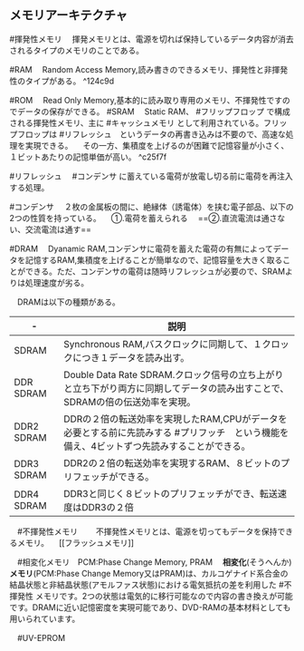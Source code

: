 ## メモリアーキテクチャ
#揮発性メモリ
　揮発メモリとは、電源を切れば保持しているデータ内容が消去されるタイプのメモリのことである。

#RAM
　Random Access Memory,読み書きのできるメモリ、揮発性と非揮発性のタイプがある。 ^124c9d

#ROM
　Read Only Memory,基本的に読み取り専用のメモリ、不揮発性ですのでデータの保存ができる。
#SRAM 
　Static RAM、 #フリップフロップ で構成される揮発性メモリ、主に #キャッシュメモリ として利用されている。フリップフロップは #リフレッシュ　というデータの再書き込みは不要ので、高速な処理を実現できる。
　その一方、集積度を上げるのが困難で記憶容量が小さく、１ビットあたりの記憶単価が高い。 ^c25f7f

#リフレッシュ 
　#コンデンサ に蓄えている電荷が放電し切る前に電荷を再注入する処理。

#コンデンサ 
　２枚の金属板の間に、絶縁体（誘電体）を挟む電子部品、以下の2つの性質を持っている。
　①.電荷を蓄えられる
　==②.直流電流は通さない、交流電流は通す==

#DRAM
　Dyanamic RAM,コンデンサに電荷を蓄えた電荷の有無によってデータを記憶するRAM,集積度を上げることが簡単なので、記憶容量を大きく取ることができる。ただ、コンデンサの電荷は随時リフレッシュが必要ので、SRAMよりは処理速度が劣る。

　DRAMは以下の種類がある。

|-|説明|
|-|----|
|SDRAM|Synchronous RAM,バスクロックに同期して、１クロックにつき１データを読み出す。|
|DDR SDRAM|Double Data Rate SDRAM.クロック信号の立ち上がりと立ち下がり両方に同期してデータの読み出すことで、SDRAMの倍の伝送効率を実現。|
|DDR2 SDRAM|DDRの２倍の転送効率を実現したRAM,CPUがデータを必要とする前に先読みする #プリフッチ　という機能を備え、4ビットずつ先読みすることができる。|
|DDR3 SDRAM|DDR2の２倍の転送効率を実現するRAM、８ビットのプリフェッチができる。|
|DDR4 SDRAM|DDR3と同じく８ビットのプリフェッチができ、転送速度はDDR3の２倍|

　#不揮発性メモリ
　　不揮発性メモリとは、電源を切ってもデータを保持できるメモリ。
　[[フラッシュメモリ]]

　#相変化メモリ　PCM:Phase Change Memory, PRAM
　**相変化**(そうへんか)**メモリ**(PCM:Phase Change Memory又はPRAM)は、カルコゲナイド系合金の結晶状態と非結晶状態(アモルファス状態)における電気抵抗の差を利用した #不揮発性 メモリです。2つの状態は電気的に移行可能なので内容の書き換えが可能です。DRAMに近い記憶密度を実現可能であり、DVD-RAMの基本材料としても用いられています。

　#UV-EPROM